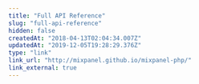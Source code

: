 ```yaml
---
title: "Full API Reference"
slug: "full-api-reference"
hidden: false
createdAt: "2018-04-13T02:04:34.007Z"
updatedAt: "2019-12-05T19:28:29.376Z"
type: "link"
link_url: "http://mixpanel.github.io/mixpanel-php/"
link_external: true
---
```

